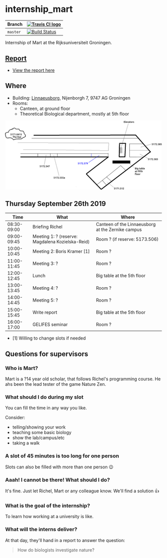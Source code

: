 # internship_mart

Branch|[![Travis CI logo](pics/TravisCI.png)](https://travis-ci.org)
---|---
`master`|[![Build Status](https://travis-ci.org/richelbilderbeek/internship_mart.svg?branch=master)](https://travis-ci.org/richelbilderbeek/internship_mart)

Internship of Mart at the Rijksuniversiteit Groningen.



## [Report](report.md)

 * [View the report here](report.md)

## Where

 * Building: [Linnaeusborg](https://www.rug.nl/staff/location/5172), Nijenborgh 7, 9747 AG Groningen
 * Rooms:
    * Canteen, at ground floor
    * Theoretical Biological department, mostly at 5th floor

![](lb.png)

## Thursday September 26th 2019

Time|What|Where
---|---|---
08:30-09:00|Briefing Richel|Canteen of the Linnaeusborg at the Zernike campus
09:00-09:45|Meeting 1: ? (reserve: Magdalena Kozielska-Reid)|Room ? (if reserve: 5173.506)
10:00-10:45|Meeting 2: Boris Kramer [1] |Room ?
11:00-11:45|Meeting 3: ?|Room ?
12:00-12:45|Lunch       |Big table at the 5th floor
13:00-13:45|Meeting 4: ?|Room ?
14:00-14:45|Meeting 5: ?|Room ?
15:00-15:45|Write report|Big table at the 5th floor
16:00-17:00|GELIFES seminar|Room ?

 * [1] Willing to change slots if needed

## Questions for supervisors

### Who is Mart?

Mart is a ?14 year old scholar,
that follows Richel's programming course.
He ahs been the lead tester of the game Nature Zen.

### What should I do during my slot

You can fill the time in any way you like.

Consider:

 * telling/showing your work
 * teaching some basic biology
 * show the lab/campus/etc
 * taking a walk

### A slot of 45 minutes is too long for one person

Slots can also be filled with more than one person :wink:

### Aaah! I cannot be there! What should I do?

It's fine. Just let Richel, Mart or any colleague know. 
We'll find a solution :+1:

### What is the goal of the internship?

To learn how working at a university is like.

### What will the interns deliver?

At that day, they'll hand in a report to answer the question:

> How do biologists investigate nature?
